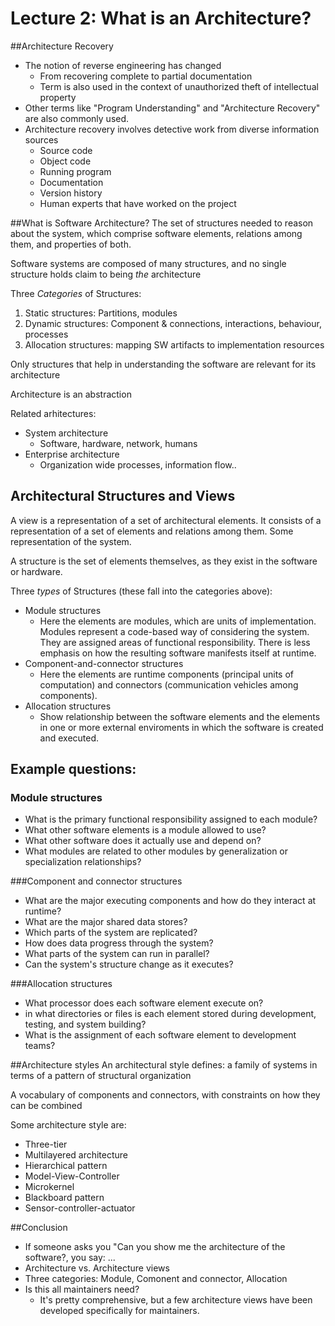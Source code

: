 # Lecture 2: What is an Architecture?

##Architecture Recovery
- The notion of reverse engineering has changed
  - From recovering complete to partial documentation
  - Term is also used in the context of unauthorized theft of intellectual property
- Other terms like "Program Understanding" and "Architecture Recovery" are also commonly used.
- Architecture recovery involves detective work from diverse information sources
  - Source code
  - Object code
  - Running program
  - Documentation
  - Version history
  - Human experts that have worked on the project

##What is Software Architecture?
The set of structures needed to reason about the system, which comprise software elements, relations among them, and properties of both.

Software systems are composed of many structures, and no single structure holds claim to being *the* architecture

Three *Categories* of Structures:

1. Static structures: Partitions, modules
2. Dynamic structures: Component & connections, interactions, behaviour, processes
3. Allocation structures: mapping SW artifacts to implementation resources

Only structures that help in understanding the software are relevant for its architecture

Architecture is an abstraction

Related arhitectures:
- System architecture
  - Software, hardware, network, humans
- Enterprise architecture
  - Organization wide processes, information flow..

## Architectural Structures and Views
A view is a representation of a set of architectural elements. It consists of a representation of a set of elements and relations among them. Some representation of the system.

A structure is the set of elements themselves, as they exist in the software or hardware.

Three *types* of Structures (these fall into the categories above):
- Module structures
  - Here the elements are modules, which are units of implementation. Modules represent a code-based way of considering the system. They are assigned areas of functional responsibility. There is less emphasis on how the resulting software manifests itself at runtime.
- Component-and-connector structures
  - Here the elements are runtime components (principal units of computation) and connectors (communication vehicles among components).
- Allocation structures
  - Show relationship between the software elements and the elements in one or more external enviroments in which the software is created and executed.


## Example questions:
### Module structures
- What is the primary functional responsibility assigned to each module?
- What other software elements is a module allowed to use?
- What other software does it actually use and depend on?
- What modules are related to other modules by generalization or specialization relationships?

###Component and connector structures
- What are the major executing components and how do they interact at runtime?
- What are the major shared data stores?
- Which parts of the system are replicated?
- How does data progress through the system?
- What parts of the system can run in parallel?
- Can the system's structure change as it executes?

###Allocation structures
- What processor does each software element execute on?
- in what directories or files is each element stored during development, testing, and system building?
- What is the assignment of each software element to development teams?

##Architecture styles
An architectural style defines: a family of systems in terms of a pattern of structural organization

A vocabulary of components and connectors, with constraints on how they can be combined

Some architecture style are:
- Three-tier
- Multilayered architecture
- Hierarchical pattern
- Model-View-Controller
- Microkernel
- Blackboard pattern
- Sensor-controller-actuator

##Conclusion
- If someone asks you "Can you show me the architecture of the software?, you say: ...
- Architecture vs. Architecture views
- Three categories: Module, Comonent and connector, Allocation
- Is this all maintainers need?
  - It's pretty comprehensive, but a few architecture views have been developed specifically for maintainers.

